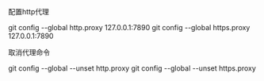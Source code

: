 配置http代理

git config --global http.proxy 127.0.0.1:7890
git config --global https.proxy 127.0.0.1:7890


取消代理命令

git config --global --unset http.proxy
git config --global --unset https.proxy
